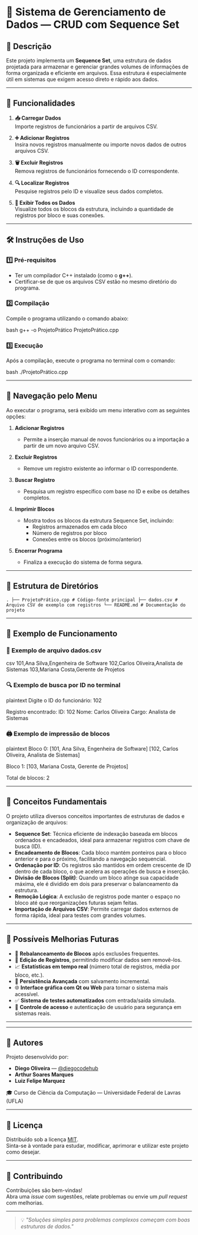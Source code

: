 # 🔄 Sistema de Gerenciamento de Dados — CRUD com Sequence Set

## 📌 Descrição

Este projeto implementa um **Sequence Set**, uma estrutura de dados projetada para armazenar e gerenciar grandes volumes de informações de forma organizada e eficiente em arquivos. Essa estrutura é especialmente útil em sistemas que exigem acesso direto e rápido aos dados.

---

## 🚀 Funcionalidades

1. **📥 Carregar Dados**  
   Importe registros de funcionários a partir de arquivos CSV.

2. **➕ Adicionar Registros**  
   Insira novos registros manualmente ou importe novos dados de outros arquivos CSV.

3. **🗑️ Excluir Registros**  
   Remova registros de funcionários fornecendo o ID correspondente.

4. **🔍 Localizar Registros**  
   Pesquise registros pelo ID e visualize seus dados completos.

5. **📄 Exibir Todos os Dados**  
   Visualize todos os blocos da estrutura, incluindo a quantidade de registros por bloco e suas conexões.

---

## 🛠️ Instruções de Uso

### 1️⃣ Pré-requisitos

- Ter um compilador C++ instalado (como o **g++**).
- Certificar-se de que os arquivos CSV estão no mesmo diretório do programa.

### 2️⃣ Compilação

Compile o programa utilizando o comando abaixo:

bash
g++ -o ProjetoPrático ProjetoPrático.cpp


### 3️⃣ Execução

Após a compilação, execute o programa no terminal com o comando:

bash
./ProjetoPrático.cpp


---

## 🧭 Navegação pelo Menu

Ao executar o programa, será exibido um menu interativo com as seguintes opções:

1. **Adicionar Registros**  
   - Permite a inserção manual de novos funcionários ou a importação a partir de um novo arquivo CSV.

2. **Excluir Registros**  
   - Remove um registro existente ao informar o ID correspondente.

3. **Buscar Registro**  
   - Pesquisa um registro específico com base no ID e exibe os detalhes completos.

4. **Imprimir Blocos**  
   - Mostra todos os blocos da estrutura Sequence Set, incluindo:
     - Registros armazenados em cada bloco
     - Número de registros por bloco
     - Conexões entre os blocos (próximo/anterior)

5. **Encerrar Programa**  
   - Finaliza a execução do sistema de forma segura.

---

## 📂 Estrutura de Diretórios

```. ├── ProjetoPrático.cpp # Código-fonte principal ├── dados.csv # Arquivo CSV de exemplo com registros └── README.md # Documentação do projeto```


---

## 🧪 Exemplo de Funcionamento

### 📄 Exemplo de arquivo dados.csv

csv
101,Ana Silva,Engenheira de Software
102,Carlos Oliveira,Analista de Sistemas
103,Mariana Costa,Gerente de Projetos


### 🔍 Exemplo de busca por ID no terminal

plaintext
Digite o ID do funcionário: 102

Registro encontrado:
ID: 102
Nome: Carlos Oliveira
Cargo: Analista de Sistemas


### 🖨️ Exemplo de impressão de blocos

plaintext
Bloco 0:
  [101, Ana Silva, Engenheira de Software]
  [102, Carlos Oliveira, Analista de Sistemas]

Bloco 1:
  [103, Mariana Costa, Gerente de Projetos]

Total de blocos: 2


---

## 🧠 Conceitos Fundamentais

O projeto utiliza diversos conceitos importantes de estruturas de dados e organização de arquivos:

- **Sequence Set**: Técnica eficiente de indexação baseada em blocos ordenados e encadeados, ideal para armazenar registros com chave de busca (ID).
- **Encadeamento de Blocos**: Cada bloco mantém ponteiros para o bloco anterior e para o próximo, facilitando a navegação sequencial.
- **Ordenação por ID**: Os registros são mantidos em ordem crescente de ID dentro de cada bloco, o que acelera as operações de busca e inserção.
- **Divisão de Blocos (Split)**: Quando um bloco atinge sua capacidade máxima, ele é dividido em dois para preservar o balanceamento da estrutura.
- **Remoção Lógica**: A exclusão de registros pode manter o espaço no bloco até que reorganizações futuras sejam feitas.
- **Importação de Arquivos CSV**: Permite carregar dados externos de forma rápida, ideal para testes com grandes volumes.

---

## 🔧 Possíveis Melhorias Futuras

- 🧠 **Rebalanceamento de Blocos** após exclusões frequentes.
- 📝 **Edição de Registros**, permitindo modificar dados sem removê-los.
- 📈 **Estatísticas em tempo real** (número total de registros, média por bloco, etc.).
- 💽 **Persistência Avançada** com salvamento incremental.
- 🌐 **Interface gráfica com Qt ou Web** para tornar o sistema mais acessível.
- ✅ **Sistema de testes automatizados** com entrada/saída simulada.
- 🔐 **Controle de acesso** e autenticação de usuário para segurança em sistemas reais.

---

---

## 👥 Autores

Projeto desenvolvido por:

- **Diego Oliveira** — [@diegocodehub](https://github.com/diegocodehub)  
- **Arthur Soares Marques**  
- **Luiz Felipe Marquez**  

🎓 Curso de Ciência da Computação — Universidade Federal de Lavras (UFLA)

---

## 📜 Licença

Distribuído sob a licença [MIT](LICENSE).  
Sinta-se à vontade para estudar, modificar, aprimorar e utilizar este projeto como desejar.

---

## 🤝 Contribuindo

Contribuições são bem-vindas!  
Abra uma *issue* com sugestões, relate problemas ou envie um *pull request* com melhorias.

---

> 💡 *"Soluções simples para problemas complexos começam com boas estruturas de dados."*
